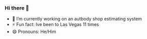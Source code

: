 ### Hi there 👋

- 🔭 I’m currently working on an autbody shop estimating system
- ⚡ Fun fact: Ive been to Las Vegas 11 times
- 😄 Pronouns: He/Him


